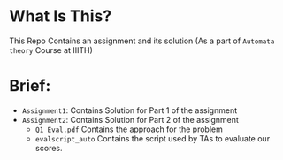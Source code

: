 # What Is This?

This Repo Contains an assignment and its solution (As a part of `Automata theory` Course at IIITH)

# Brief:
* `Assignment1`: Contains Solution for Part 1 of the assignment
* `Assignment2`: Contains Solution for Part 2 of the assignment
    * `Q1 Eval.pdf` Contains the approach for the problem
    * `evalscript_auto` Contains the script used by TAs to evaluate our scores.